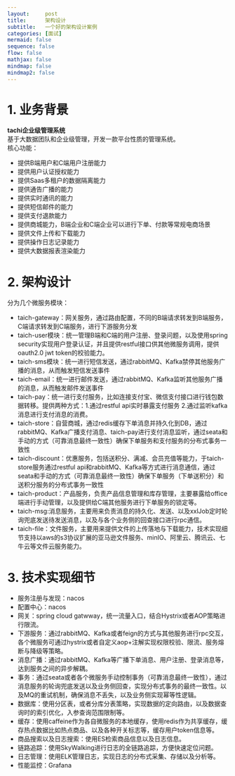 ```yaml
---
layout:     post
title:      架构设计
subtitle:   一个好的架构设计案例
categories: [面试]
mermaid: false
sequence: false
flow: false
mathjax: false
mindmap: false
mindmap2: false
---
```


# 1. 业务背景
**tachi企业级管理系统**   
基于大数据团队和企业级管理，开发一款平台性质的管理系统。    
核心功能：   
- 提供B端用户和C端用户注册能力
- 提供用户认证授权能力
- 提供Saas多租户的数据隔离能力
- 提供通告广播的能力
- 提供实时通讯的能力
- 提供短信邮件的能力
- 提供支付退款能力
- 提供商城能力，B端企业和C端企业可以进行下单、付款等常规电商场景
- 提供文件上传和下载能力
- 提供操作日志记录能力
- 提供大数据报表渲染能力

# 2. 架构设计
分为几个微服务模块：   
- taich-gateway：网关服务，通过路由配置，不同的B端请求转发到B端服务，C端请求转发到C端服务，进行下游服务分发
- taich-user模块：统一管理B端和C端的用户注册、登录问题，以及使用spring security实现用户登录认证，并且提供restful接口供其他微服务调用，提供oauth2.0 jwt token的校验能力。
- taich-sms模块：统一进行短信发送，通过rabbitMQ、Kafka禁停其他服务广播的消息，从而触发短信发送事件
- taich-email：统一进行邮件发送，通过rabbitMQ、Kafka监听其他服务广播的消息，从而触发邮件发送事件
- taich-pay：统一进行支付服务，比如连接支付宝、微信支付接口进行钱包数据转移。提供两种方式：1.通过restful api实时暴露支付服务 2.通过监听kafka消息进行支付消息的消费。
- taich-store：自营商城，通过redis缓存下单消息并持久化到DB，通过rabbitMQ、Kafka广播支付消息、taich-pay进行支付消息监听，通过seata和手动的方式（可靠消息最终一致性）确保下单服务和支付服务的分布式事务一致性
- taich-discount：优惠服务，包括送积分、满减、会员充值等能力，于taich-store服务通过restful api和rabbitMQ、Kafka等方式进行消息通信，通过seata和手动的方式（可靠消息最终一致性）确保下单服务（下单送积分）和送积分服务的分布式事务一致性
- taich-product：产品服务，负责产品信息管理和库存管理，主要暴露给office端进行手动管理，以及提供给C端其他服务进行下单服务的锁定等。
- taich-msg:消息服务，主要用来负责消息的持久化、发送、以及xxlJob定时轮询兜底发送待发送消息，以及与各个业务侧的回查接口进行rpc通信。
- taich-file：文件服务，主要用来提供文件的上传落地与下载能力，技术实现细节支持以aws的s3协议扩展的亚马逊文件服务、minIO、阿里云、腾讯云、七牛云等文件云服务能力。

# 3. 技术实现细节
- 服务注册与发现：nacos
- 配置中心：nacos
- 网关：spring cloud gatwway，统一流量入口，结合Hystrix或者AOP策略进行限流。
- 下游服务：通过rabbitMQ、Kafka或者feign的方式与其他服务进行rpc交互，各个微服务可通过hystrix或者自定义aop+注解实现权限校验、限流、服务熔断与降级等策略。
- 消息广播：通过rabbitMQ、Kafka等广播下单消息、用户注册、登录消息等，达到服务之间的异步解耦。
- 事务：通过seata或者各个微服务手动控制事务（可靠消息最终一致性），通过消息服务的轮询兜底发送以及业务侧回查，实现分布式事务的最终一致性。以及MQ的重试机制，确保消息不丢失，以及业务侧实现幂等性逻辑。
- 数据库：使用分区表，或者分库分表策略，实现数据的定向路由，以及数据查询时的索引优化，入参查询范围限制等。
- 缓存：使用caffeine作为各自微服务的本地缓存，使用redis作为共享缓存，缓存热点数据比如热点商品、以及各种开关标志等，缓存用户token信息等。
- 商品搜索以及日志搜索：使用ES检索商品信息以及日志信息。
- 链路追踪：使用SkyWalking进行日志的全链路追踪，方便快速定位问题。
- 日志管理：使用ELK管理日志，实现日志的分布式采集、存储以及分析等。
- 性能监控：Grafana
